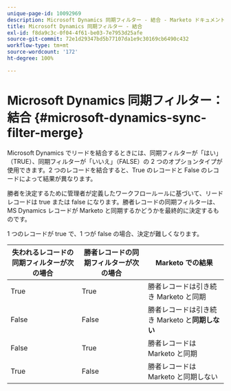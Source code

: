 ```yaml
---
unique-page-id: 10092969
description: Microsoft Dynamics 同期フィルター - 結合 - Marketo ドキュメント - 製品ドキュメント
title: Microsoft Dynamics 同期フィルター - 結合
exl-id: f8da9c3c-0f04-4f61-be03-7e7953d25afe
source-git-commit: 72e1d29347bd5b77107da1e9c30169cb6490c432
workflow-type: tm+mt
source-wordcount: '172'
ht-degree: 100%

---
```


# Microsoft Dynamics 同期フィルター：結合 {#microsoft-dynamics-sync-filter-merge}

Microsoft Dynamics でリードを結合するときには、同期フィルターが「はい」（TRUE）、同期フィルターが「いいえ」（FALSE）の 2 つのオプションタイプが使用できます。2 つのレコードを結合すると、True のレコードと False のレコードによって結果が異なります。

勝者を決定するために管理者が定義したワークフロールールに基づいて、リードレコードは true または false になります。勝者レコードの同期フィルターは、MS Dynamics レコードが Marketo と同期するかどうかを最終的に決定するものです。

1 つのレコードが true で、1 つが false の場合、決定が難しくなります。

| 失われるレコードの同期フィルターが次の場合 | 勝者レコードの同期フィルターが次の場合 | Marketo での結果 |
|---|---|---|
| True | True | 勝者レコードは引き続き Marketo と同期 |
| False | False | 勝者レコードは引き続き Marketo と&#x200B;**同期しない** |
| False | True | 勝者レコードは Marketo と同期 |
| True | False | 勝者レコードは Marketo と同期しない |
